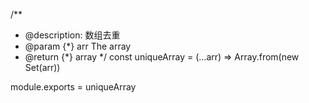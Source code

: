 
/**
 * @description: 数组去重
 * @param {*} arr The array
 * @return {*} array
 */
 const uniqueArray = (...arr) => Array.from(new Set(arr))

module.exports = uniqueArray